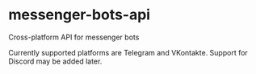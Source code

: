 # messenger-bots-api
 Cross-platform API for messenger bots

 Currently supported platforms are Telegram and VKontakte.
 Support for Discord may be added later.
